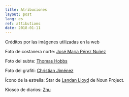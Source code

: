 ```yaml
---
title: Atribuciones
layout: post
lang: es
ref: attibutions
date: 2018-01-11
---
```


Créditos por las imágenes utilizadas en la web

Foto de costanera norte: [José María Pérez Nuñez](https://www.flickr.com/photos/jmpznz/1762152357)

Foto del subte: [Thomas Hobbs](https://www.flickr.com/photos/thomashobbs/363201423/)

Foto del grafiti: [Christian Jiménez](https://www.flickr.com/photos/furlin/6225826766)

Ícono de la estrella: Star de [Landan Lloyd](https://thenounproject.com/landan/) de Noun Project.

Kiosco de diarios: [Zhu](https://www.flickr.com/photos/xiaozhuli/3513304451/)
